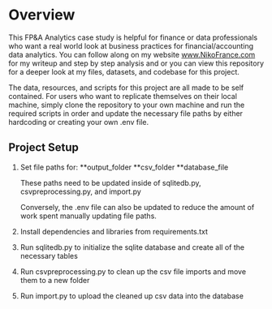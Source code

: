# Overview

This FP&A Analytics case study is helpful for finance or data professionals who want a real world look at business practices for financial/accounting data analytics. You can follow along on my website www.NikoFrance.com for my writeup and step by step analysis and or you can view this repository for a deeper look at my files, datasets, and codebase for this project. 

The data, resources, and scripts for this project are all made to be self contained. For users who want to replicate themselves on their local machine, simply clone the repository to your own machine and run the required scripts in order and update the necessary file paths by either hardcoding or creating your own .env file.

## Project Setup

1. Set file paths for:
**output_folder
**csv_folder
**database_file

    These paths need to be updated inside of sqlitedb.py, csvpreprocessing.py, and import.py

    Conversely, the .env file can also be updated to reduce the amount of work spent manually updating file paths.

2. Install dependencies and libraries from requirements.txt

3. Run sqlitedb.py to initialize the sqlite database and create all of the necessary tables

4. Run csvpreprocessing.py to clean up the csv file imports and move them to a new folder

5. Run import.py to upload the cleaned up csv data into the database
